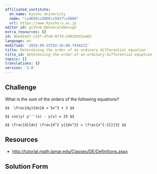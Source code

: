 ```yaml
---
affiliated_institute:
  en_name: Kyushu University
  name: "\u4E5D\u5DDE\u5927\u5B66"
  url: https://www.kyushu-u.ac.jp
editor_id: github.NanoScaleDesign
extra_resources: {}
id: 0ee92a47-c25f-4fe0-8ffd-2402b915aa65
language: en
modified: '2019-09-25T02:16:08.745621Z'
title: Determining the order of an ordinary differential equation
title_id: determining-the-order-of-an-ordinary-differential-equation
topics: []
translations: {}
version: '1.0'
---
```


## Challenge
What is the sum of the orders of the following equations?

`$$  \frac{dy}{dx}A = 5x^3 + 3 $$`

`$$ cos(y) y'''(x) - y(x) = 25 $$`

`$$ \frac{d}{dx} \frac{d^2 y}{dx^2} = \frac{x^{-2}}{3} $$`


## Resources
- http://tutorial.math.lamar.edu/Classes/DE/Definitions.aspx


## Solution Form




